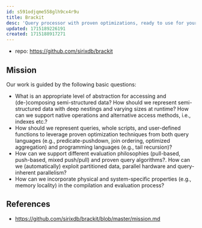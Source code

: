 ```yaml
---
id: s591odjqme558glh9cx4r9u
title: Brackit
desc: 'Query processor with proven optimizations, ready to use for your JSON store to query semi-structured data with JSONiq. Can also be used as an ad-hoc in-memory query processor. '
updated: 1715189226191
created: 1715188917271
---
```


- repo: https://github.com/sirixdb/brackit

## Mission

Our work is guided by the following basic questions:

-   What is an appropriate level of abstraction for accessing and (de-)composing semi-structured data? How should we represent semi-structured data with deep nestings and varying sizes at runtime? How can we support native operations and alternative access methods, i.e., indexes etc.?
-   How should we represent queries, whole scripts, and user-defined functions to leverage proven optimization techniques from both query languages (e.g., predicate-pushdown, join ordering, optimized aggregation) and programming languages (e.g., tail recursion)?
-   How can we support different evaluation philosophies (pull-based, push-based, mixed push/pull) and proven query algorithms?. How can we (automatically) exploit partitioned data, parallel hardware and query-inherent parallelism?
-   How can we incorporate physical and system-specific properties (e.g., memory locality) in the compilation and evaluation process?

## References

- https://github.com/sirixdb/brackit/blob/master/mission.md